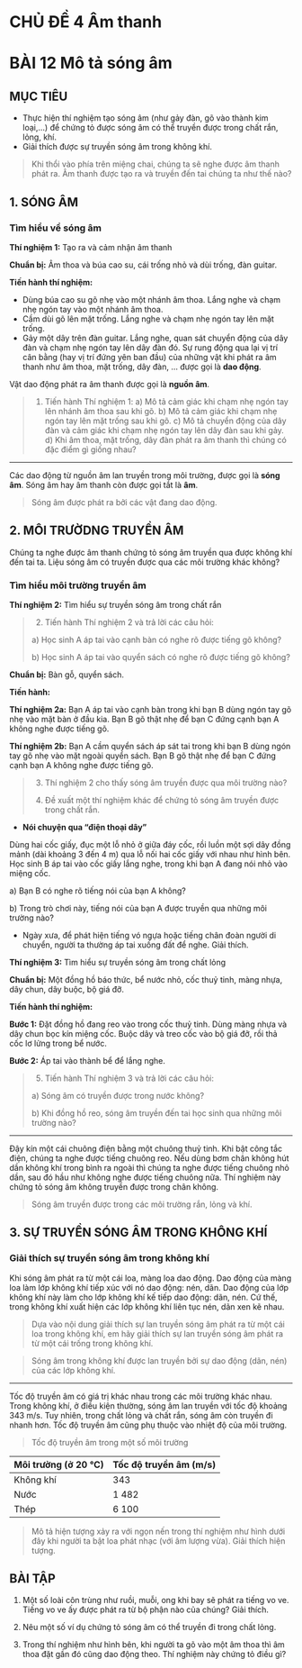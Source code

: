 # CHỦ ĐỀ 4 Âm thanh
# BÀI 12 Mô tả sóng âm

## MỤC TIÊU
- Thực hiện thí nghiệm tạo sóng âm (như gảy đàn, gõ vào thành kim loại,...) để chứng tỏ được sóng âm có thể truyền được trong chất rắn, lỏng, khí.
- Giải thích được sự truyền sóng âm trong không khí.

> Khi thổi vào phía trên miệng chai, chúng ta sẽ nghe được âm thanh phát ra. Âm thanh được tạo ra và truyền đến tai chúng ta như thế nào?

## 1. SÓNG ÂM
### Tìm hiểu về sóng âm
**Thí nghiệm 1:** Tạo ra và cảm nhận âm thanh

**Chuẩn bị:** Âm thoa và búa cao su, cái trống nhỏ và dùi trống, đàn guitar.

**Tiến hành thí nghiệm:**
- Dùng búa cao su gõ nhẹ vào một nhánh âm thoa. Lắng nghe và chạm nhẹ ngón tay vào một nhánh âm thoa.
- Cầm dùi gõ lên mặt trống. Lắng nghe và chạm nhẹ ngón tay lên mặt trống.
- Gảy một dây trên đàn guitar. Lắng nghe, quan sát chuyển động của dây đàn và chạm nhẹ ngón tay lên dây đàn đó.
Sự rung động qua lại vị trí cân bằng (hay vị trí đứng yên ban đầu) của những vật khi phát ra âm thanh như âm thoa, mặt trống, dây đàn, ... được gọi là **dao động**.

Vật dao động phát ra âm thanh được gọi là **nguồn âm**.

> 1. Tiến hành Thí nghiệm 1:
> a) Mô tả cảm giác khi chạm nhẹ ngón tay lên nhánh âm thoa sau khi gõ.
> b) Mô tả cảm giác khi chạm nhẹ ngón tay lên mặt trống sau khi gõ.
> c) Mô tả chuyển động của dây đàn và cảm giác khi chạm nhẹ ngón tay lên dây đàn sau khi gảy.
> d) Khi âm thoa, mặt trống, dây đàn phát ra âm thanh thì chúng có đặc điểm gì giống nhau?

---

Các dao động từ nguồn âm lan truyền trong môi trường, được gọi là **sóng âm**. Sóng âm hay âm thanh còn được gọi tắt là **âm**.

> Sóng âm được phát ra bởi các vật đang dao động.

## 2. MÔI TRƯỜDNG TRUYỀN ÂM
Chúng ta nghe được âm thanh chứng tỏ sóng âm truyền qua được không khí đến tai ta. Liệu sóng âm có truyền được qua các môi trường khác không?

### Tìm hiểu môi trường truyền âm
**Thí nghiệm 2:** Tìm hiểu sự truyền sóng âm trong chất rắn

> 2. Tiến hành Thí nghiệm 2 và trả lời các câu hỏi:
> 
> a) Học sinh A áp tai vào cạnh bàn có nghe rõ được tiếng gõ không?
> 
> b) Học sinh A áp tai vào quyển sách có nghe rõ được tiếng gõ không?

**Chuẩn bị:** Bàn gỗ, quyển sách.

**Tiến hành:**

**Thí nghiệm 2a:** Bạn A áp tai vào cạnh bàn trong khi bạn B dùng ngón tay gõ nhẹ vào mặt bàn ở đầu kia. Bạn B gõ thật nhẹ để bạn C đứng cạnh bạn A không nghe được tiếng gõ.

**Thí nghiệm 2b:** Bạn A cầm quyển sách áp sát tai trong khi bạn B dùng ngón tay gõ nhẹ vào mặt ngoài quyển sách. Bạn B gõ thật nhẹ để bạn C đứng cạnh bạn A không nghe được tiếng gõ.

> 3. Thí nghiệm 2 cho thấy sóng âm truyền được qua môi trường nào?
>
> 4. Đề xuất một thí nghiệm khác để chứng tỏ sóng âm truyền được trong chất rắn.

- **Nói chuyện qua “điện thoại dây”**

Dùng hai cốc giấy, đục một lỗ nhỏ ở giữa đáy cốc, rồi luồn một sợi dây đồng mảnh (dài khoảng 3 đến 4 m) qua lỗ nối hai cốc giấy với nhau như hình bên. Học sinh B áp tai vào cốc giấy lắng nghe, trong khi bạn A đang nói nhỏ vào miệng cốc.

a) Bạn B có nghe rõ tiếng nói của bạn A không?

b) Trong trò chơi này, tiếng nói của bạn A được truyền qua những môi trường nào?

- Ngày xưa, để phát hiện tiếng vó ngựa hoặc tiếng chân đoàn người di chuyển, người ta thường áp tai xuống đất để nghe. Giải thích.

**Thí nghiệm 3:** Tìm hiểu sự truyền sóng âm trong chất lỏng

**Chuẩn bị:** Một đồng hồ báo thức, bể nước nhỏ, cốc thuỷ tinh, màng nhựa, dây chun, dây buộc, bộ giá đỡ.

**Tiến hành thí nghiệm:**

**Bước 1:** Đặt đồng hồ đang reo vào trong cốc thuỷ tinh. Dùng màng nhựa và dây chun bọc kín miệng cốc. Buộc dây và treo cốc vào bộ giá đỡ, rồi thả cốc lơ lửng trong bể nước.

**Bước 2:** Áp tai vào thành bể để lắng nghe.

> 5. Tiến hành Thí nghiệm 3 và trả lời các câu hỏi:
>
> a) Sóng âm có truyền được trong nước không?
>
> b) Khi đồng hồ reo, sóng âm truyền đến tai học sinh qua những môi trường nào?

---

Đậy kín một cái chuông điện bằng một chuông thuỷ tinh. Khi bật công tắc điện, chúng ta nghe được tiếng chuông reo. Nếu dùng bơm chân không hút dần không khí trong bình ra ngoài thì chúng ta nghe được tiếng chuông nhỏ dần, sau đó hầu như không nghe được tiếng chuông nữa. Thí nghiệm này chứng tỏ sóng âm không truyền được trong chân không.

> Sóng âm truyền được trong các môi trường rắn, lỏng và khí.

## 3. SỰ TRUYỀN SÓNG ÂM TRONG KHÔNG KHÍ
### Giải thích sự truyền sóng âm trong không khí
Khi sóng âm phát ra từ một cái loa, màng loa dao động. Dao động của màng loa làm lớp không khí tiếp xúc với nó dao động: nén, dãn. Dao động của lớp không khí này làm cho lớp không khí kế tiếp dao động: dãn, nén. Cứ thế, trong không khí xuất hiện các lớp không khí liên tục nén, dãn xen kẽ nhau.

> Dựa vào nội dung giải thích sự lan truyền sóng âm phát ra từ một cái loa trong không khí, em hãy giải thích sự lan truyền sóng âm phát ra từ một cái trống trong không khí.

> Sóng âm trong không khí được lan truyền bởi sự dao động (dãn, nén) của các lớp không khí.

---

Tốc độ truyền âm có giá trị khác nhau trong các môi trường khác nhau. Trong không khí, ở điều kiện thường, sóng âm lan truyền với tốc độ khoảng 343 m/s. Tuy nhiên, trong chất lỏng và chất rắn, sóng âm còn truyền đi nhanh hơn. Tốc độ truyền âm cũng phụ thuộc vào nhiệt độ của môi trường.

> Tốc độ truyền âm trong một số môi trường

| Môi trường (ở 20 °C) | Tốc độ truyền âm (m/s) |
|:---|:---|
| Không khí | 343 |
| Nước | 1 482 |
| Thép | 6 100 |

> Mô tả hiện tượng xảy ra với ngọn nến trong thí nghiệm như hình dưới đây khi người ta bật loa phát nhạc (với âm lượng vừa). Giải thích hiện tượng.

## BÀI TẬP
1. Một số loài côn trùng như ruồi, muỗi, ong khi bay sẽ phát ra tiếng vo ve. Tiếng vo ve ấy được phát ra từ bộ phận nào của chúng? Giải thích.

2. Nêu một số ví dụ chứng tỏ sóng âm có thể truyền đi trong chất lỏng.

3. Trong thí nghiệm như hình bên, khi người ta gõ vào một âm thoa thì âm thoa đặt gần đó cũng dao động theo. Thí nghiệm này chứng tỏ điều gì?
